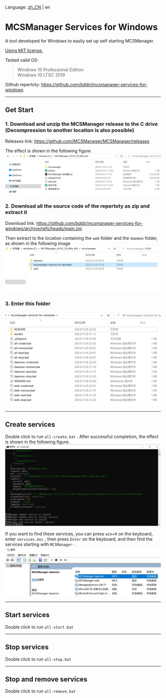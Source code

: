 Language: [zh_CN](../README.md) | en

# MCSManager Services for Windows
A tool developed for Windows to easily set up self starting MCSManager.  

[Using MIT license.](https://mit-license.org/)  

Tested valid OS:  
> Windows 10 Professional Edition  
> Windows 10 LTSC 2019  

Github repertoty: <https://github.com/bddjr/mcsmanager-services-for-windows>  

***
## Get Start
### 1. Download and unzip the MCSManager release to the C drive (Decompression to another location is also possible)

Releases link: <https://github.com/MCSManager/MCSManager/releases>

The effect is shown in the following figure  
![1](1.jpg)  

### 2. Download all the source code of the repertoty as zip and extract it

Download link: <https://github.com/bddjr/mcsmanager-services-for-windows/archive/refs/heads/main.zip>  

Then extract to the location containing the `web` folder and the `daemon` folder, as shown in the following image  
![2](2.jpg)  

### 3. Enter this folder

![3](3.jpg)  

***
## Create services
Double click to run `all-create.bat` . After successful completion, the effect is shown in the following figure.  
![all-create](all-create.jpg)  

If you want to find these services, you can press `win`+`R` on the keyboard, enter `services.msc` , then press `Enter` on the keyboard, and then find the services starting with `MCSManager-` .  
![all-create-2](all-create-2.jpg)  

***
## Start services
Double click to run `all-start.bat`  

***
## Stop services
Double click to run `all-stop.bat`  

***
## Stop and remove services
Double click to run `all-remove.bat`  
